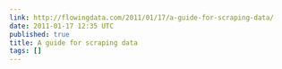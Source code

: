 ```yaml
---
link: http://flowingdata.com/2011/01/17/a-guide-for-scraping-data/
date: 2011-01-17 12:35 UTC
published: true
title: A guide for scraping data
tags: []
---
```



